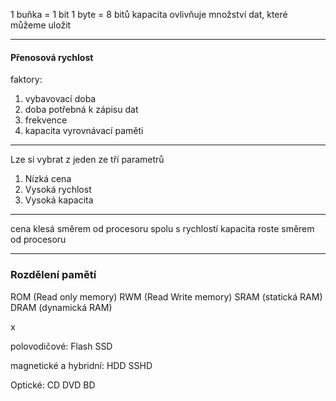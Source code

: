 1 buňka = 1 bit
1 byte = 8 bitů
kapacita ovlivňuje množství dat, které můžeme uložit


---

#### Přenosová rychlost
faktory:
1. vybavovací doba
2. doba potřebná k zápisu dat
3. frekvence
4. kapacita vyrovnávací paměti

---

Lze si vybrat z jeden ze tří parametrů

1.  Nízká cena
2. Vysoká rychlost
3. Vysoká kapacita

---

cena klesá směrem od procesoru spolu s rychlostí
kapacita roste směrem od procesoru

---

### Rozdělení pamětí

ROM (Read only memory)
RWM (Read Write memory)
SRAM (statická RAM)
DRAM (dynamická RAM)

x

polovodičové:
Flash
SSD

magnetické a hybridní:
HDD
SSHD

Optické:
CD
DVD
BD